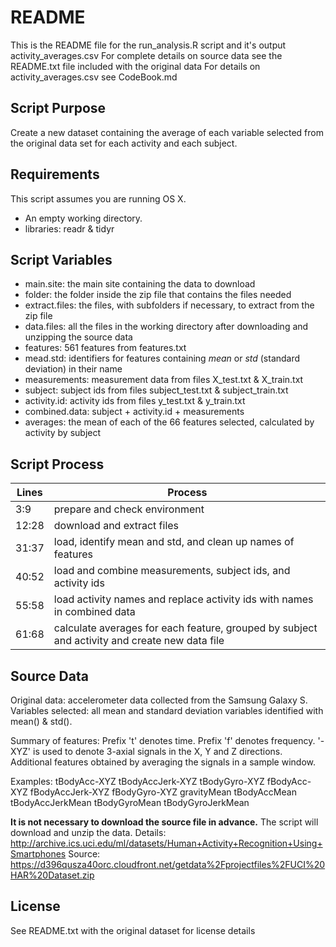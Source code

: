# README
This is the README file for the run_analysis.R script and it's output activity_averages.csv
For complete details on source data see the README.txt file included with the original data
For details on activity_averages.csv see CodeBook.md

## Script Purpose
Create a new dataset containing the average of each variable selected from the original data set for each activity and each subject.

## Requirements
This script assumes you are running OS X.
- An empty working directory.
- libraries: readr & tidyr

## Script Variables
- main.site: the main site containing the data to download
- folder: the folder inside the zip file that contains the files needed
- extract.files: the files, with subfolders if necessary, to extract from the zip file
- data.files: all the files in the working directory after downloading and unzipping the source data
- features: 561 features from features.txt
- mead.std: identifiers for features containing *mean* or *std* (standard deviation) in their name
- measurements: measurement data from files X_test.txt & X_train.txt
- subject: subject ids from files subject_test.txt & subject_train.txt
- activity.id: activity ids from files y_test.txt & y_train.txt
- combined.data: subject + activity.id + measurements
- averages: the mean of each of the 66 features selected, calculated by activity by subject

## Script Process
| Lines | Process |
| --- | --- |
| 3:9 | prepare and check environment |
| 12:28 | download and extract files |
| 31:37 | load, identify mean and std, and clean up names of features |
| 40:52 | load and combine measurements, subject ids, and activity ids |
| 55:58 | load activity names and replace activity ids with names in combined data |
| 61:68 | calculate averages for each feature, grouped by subject and activity and create new data file |

## Source Data
Original data: accelerometer data collected from the Samsung Galaxy S.
Variables selected: all mean and standard deviation variables identified with mean() & std().

Summary of features:
Prefix 't' denotes time.
Prefix 'f' denotes frequency.
'-XYZ' is used to denote 3-axial signals in the X, Y and Z directions.
Additional features obtained by averaging the signals in a sample window.

Examples:
tBodyAcc-XYZ
tBodyAccJerk-XYZ
tBodyGyro-XYZ
fBodyAcc-XYZ
fBodyAccJerk-XYZ
fBodyGyro-XYZ
gravityMean
tBodyAccMean
tBodyAccJerkMean
tBodyGyroMean
tBodyGyroJerkMean

**It is not necessary to download the source file in advance.** The script will download and unzip the data.
Details: http://archive.ics.uci.edu/ml/datasets/Human+Activity+Recognition+Using+Smartphones
Source: https://d396qusza40orc.cloudfront.net/getdata%2Fprojectfiles%2FUCI%20HAR%20Dataset.zip

## License
See README.txt with the original dataset for license details
